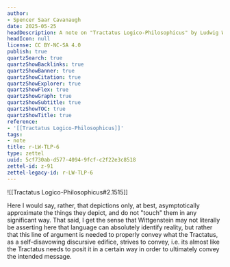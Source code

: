 ```yaml
---
author:
- Spencer Saar Cavanaugh
date: 2025-05-25
headDescription: A note on "Tractatus Logico-Philosophicus" by Ludwig Wittgenstein
headIcon: null
license: CC BY-NC-SA 4.0
publish: true
quartzSearch: true
quartzShowBacklinks: true
quartzShowBanner: true
quartzShowCitation: true
quartzShowExplorer: true
quartzShowFlex: true
quartzShowGraph: true
quartzShowSubtitle: true
quartzShowTOC: true
quartzShowTitle: true
reference:
- '[[Tractatus Logico-Philosophicus]]'
tags:
- note
title: r-LW-TLP-6
type: zettel
uuid: 5cf730ab-d577-4094-9fcf-c2f22e3c8518
zettel-id: z-91
zettel-legacy-id: r-LW-TLP-6
---
```

![[Tractatus Logico-Philosophicus#2.1515]]

Here I would say, rather, that depictions only, at best, asymptotically approximate the things they depict, and do not "touch" them in any significant way. That said, I get the sense that Wittgenstein may not literally be asserting here that language can absolutely identify reality, but rather that this line of argument is needed to properly convey what the Tractatus, as a self-disavowing discursive edifice, strives to convey, i.e. its almost like the Tractatus needs to posit it in a certain way in order to ultimately convey the intended message.